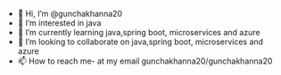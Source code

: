 - 👋 Hi, I’m @gunchakhanna20
- 👀 I’m interested in java
- 🌱 I’m currently learning java,spring boot, microservices and azure
- 💞️ I’m looking to collaborate on java,spring boot, microservices and azure
- 📫 How to reach me- at my email gunchakhanna20/gunchakhanna20

<!---
gunchakhanna20/gunchakhanna20 is a ✨ special ✨ repository because its `README.md` (this file) appears on your GitHub profile.
You can click the Preview link to take a look at your changes.
--->
